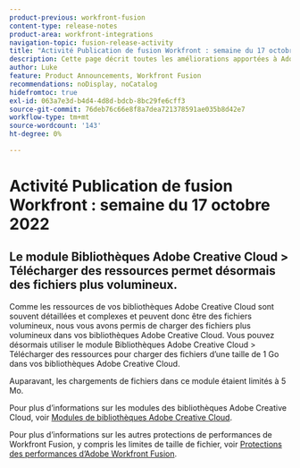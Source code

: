```yaml
---
product-previous: workfront-fusion
content-type: release-notes
product-area: workfront-integrations
navigation-topic: fusion-release-activity
title: "Activité Publication de fusion Workfront : semaine du 17 octobre 2022"
description: Cette page décrit toutes les améliorations apportées à Adobe Workfront Fusion durant la semaine du 17 octobre 2022.
author: Luke
feature: Product Announcements, Workfront Fusion
recommendations: noDisplay, noCatalog
hidefromtoc: true
exl-id: 063a7e3d-b4d4-4d8d-bdcb-8bc29fe6cff3
source-git-commit: 76deb76c66e8f8a7dea721378591ae035b8d42e7
workflow-type: tm+mt
source-wordcount: '143'
ht-degree: 0%

---
```


# Activité Publication de fusion Workfront : semaine du 17 octobre 2022

## Le module Bibliothèques Adobe Creative Cloud > Télécharger des ressources permet désormais des fichiers plus volumineux.

Comme les ressources de vos bibliothèques Adobe Creative Cloud sont souvent détaillées et complexes et peuvent donc être des fichiers volumineux, nous vous avons permis de charger des fichiers plus volumineux dans vos bibliothèques Adobe Creative Cloud. Vous pouvez désormais utiliser le module Bibliothèques Adobe Creative Cloud > Télécharger des ressources pour charger des fichiers d’une taille de 1 Go dans vos bibliothèques Adobe Creative Cloud.

Auparavant, les chargements de fichiers dans ce module étaient limités à 5 Mo.

Pour plus d’informations sur les modules des bibliothèques Adobe Creative Cloud, voir [Modules de bibliothèques Adobe Creative Cloud](/help/quicksilver/workfront-fusion/apps-and-their-modules/creative-cloud-libraries-modules.md).

Pour plus d’informations sur les autres protections de performances de Workfront Fusion, y compris les limites de taille de fichier, voir [Protections des performances d’Adobe Workfront Fusion](/help/quicksilver/workfront-fusion/get-started/fusion-performance-guardrails.md).
